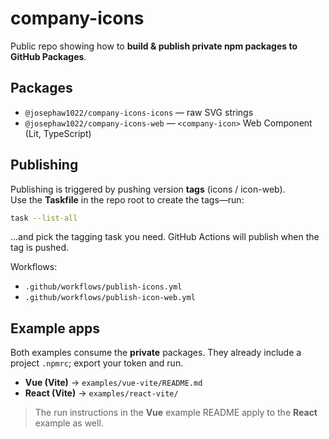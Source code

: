 # company-icons

Public repo showing how to **build & publish private npm packages to GitHub Packages**.

## Packages
- `@josephaw1022/company-icons-icons` — raw SVG strings
- `@josephaw1022/company-icons-web` — `<company-icon>` Web Component (Lit, TypeScript)

## Publishing
Publishing is triggered by pushing version **tags** (icons / icon-web).  
Use the **Taskfile** in the repo root to create the tags—run:

```bash
task --list-all
````

…and pick the tagging task you need. GitHub Actions will publish when the tag is pushed.

Workflows:

* `.github/workflows/publish-icons.yml`
* `.github/workflows/publish-icon-web.yml`

## Example apps

Both examples consume the **private** packages. They already include a project `.npmrc`; export your token and run.

* **Vue (Vite)** → `examples/vue-vite/README.md`
* **React (Vite)** → `examples/react-vite/`

> The run instructions in the **Vue** example README apply to the **React** example as well.
